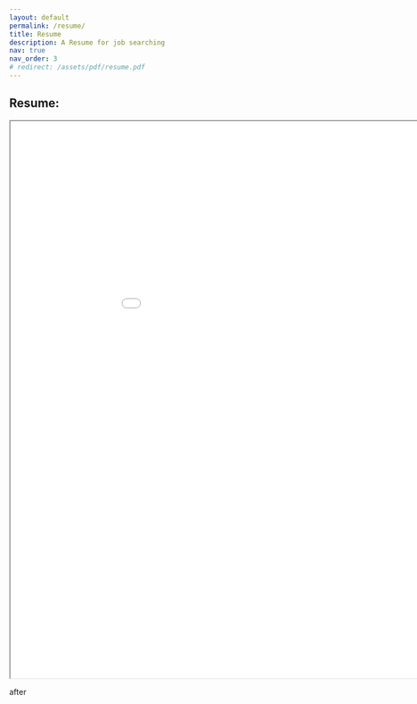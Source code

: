 ```yaml
---
layout: default
permalink: /resume/
title: Resume
description: A Resume for job searching
nav: true
nav_order: 3
# redirect: /assets/pdf/resume.pdf
---
```

## Resume: 

<iframe src="{{ site.url }}{{ site.baseurl }}/assets/pdf/resume.pdf" width="1000" height="1000"></iframe>

after